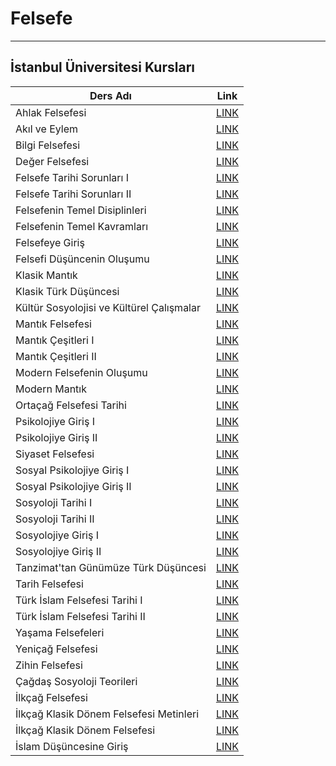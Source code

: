 # Felsefe

---

## İstanbul Üniversitesi Kursları
| Ders Adı                                  | Link                                                                                                                        |
| ----------------------------------------- | --------------------------------------------------------------------------------------------------------------------------- |
| Ahlak Felsefesi                           | [LINK](https://cdn-acikogretim.istanbul.edu.tr/auzefcontent/20_21_Guz/ahlak_felsefesi/index.html)                           |
| Akıl ve Eylem                             | [LINK](https://cdn-acikogretim.istanbul.edu.tr/auzefcontent/18_19_bahar/akil_ve_eylem/index.html)                           |
| Bilgi Felsefesi                           | [LINK](https://cdn-acikogretim.istanbul.edu.tr/auzefcontent/20_21_bahar/bilgi_felsefesi/index.html)                         |
| Değer Felsefesi                           | [LINK](https://cdn-acikogretim.istanbul.edu.tr/auzefcontent/20_21_guz/deger_felsefesi/index.html)                           |
| Felsefe Tarihi Sorunları I                | [LINK](https://cdn-acikogretim.istanbul.edu.tr/auzefcontent/20_21_Guz/felsefe_tarihi_sorunlari_1/index.html)                |
| Felsefe Tarihi Sorunları II               | [LINK](https://cdn-acikogretim.istanbul.edu.tr/auzefcontent/20_21_Bahar/felsefe_tarihi_sorunlari_2/index.html)              |
| Felsefenin Temel Disiplinleri             | [LINK](https://cdn-acikogretim.istanbul.edu.tr/auzefcontent/20_21_Guz/felsefenin_temel_disiplinleri/index.html)             |
| Felsefenin Temel Kavramları               | [LINK](https://cdn-acikogretim.istanbul.edu.tr/auzefcontent/20_21_Guz/felsefenin_temel_kavramlari/index.html)               |
| Felsefeye Giriş                           | [LINK](https://cdn-acikogretim.istanbul.edu.tr/auzefcontent/20_21_guz/felsefeye_giris/index.html)                           |
| Felsefi Düşüncenin Oluşumu                | [LINK](https://cdn-acikogretim.istanbul.edu.tr/auzefcontent/20_21_bahar/felsefi_dusuncenin_olusumu/index.html)              |
| Klasik Mantık                             | [LINK](https://cdn-acikogretim.istanbul.edu.tr/auzefcontent/20_21_Guz/klasik_mantik/index.html)                             |
| Klasik Türk Düşüncesi                     | [LINK](https://cdn-acikogretim.istanbul.edu.tr/auzefcontent/18_19_bahar/klasik_turk_dusuncesi/index.html)                   |
| Kültür Sosyolojisi ve Kültürel Çalışmalar | [LINK](https://cdn-acikogretim.istanbul.edu.tr/auzefcontent/19_20_Guz/kultur_sosyolojisi_ve_kulturel_calismalar/index.html) |
| Mantık Felsefesi                          | [LINK](https://cdn-acikogretim.istanbul.edu.tr/auzefcontent/20_21_Bahar/mantik_felsefesi/index.html)                        |
| Mantık Çeşitleri I                        | [LINK](https://cdn-acikogretim.istanbul.edu.tr/auzefcontent/20_21_Guz/mantik_cesitleri_1/index.html)                        |
| Mantık Çeşitleri II                       | [LINK](https://cdn-acikogretim.istanbul.edu.tr/auzefcontent/20_21_Bahar/mantik_cesitleri_2/index.html)                      |
| Modern Felsefenin Oluşumu                 | [LINK](https://cdn-acikogretim.istanbul.edu.tr/auzefcontent/20_21_Guz/modern_felsefenin_olusumu/index.html)                 |
| Modern Mantık                             | [LINK](https://cdn-acikogretim.istanbul.edu.tr/auzefcontent/19_20_Guz/modern_mantik/index.html)                             |
| Ortaçağ Felsefesi Tarihi                  | [LINK](https://cdn-acikogretim.istanbul.edu.tr/auzefcontent/20_21_BAHAR/ortacag_felsefesi_tarihi/index.html)                |
| Psikolojiye Giriş I                       | [LINK](https://cdn-acikogretim.istanbul.edu.tr/auzefcontent/20_21_Guz/psikolojiye_giris_1/index.html)                       |
| Psikolojiye Giriş II                      | [LINK](https://cdn-acikogretim.istanbul.edu.tr/auzefcontent/20_21_Bahar/psikolojiye_giris_2/index.html)                     |
| Siyaset Felsefesi                         | [LINK](https://cdn-acikogretim.istanbul.edu.tr/auzefcontent/20_21_Guz/siyaset_felsefesi/index.html)                         |
| Sosyal Psikolojiye Giriş I                | [LINK](https://cdn-acikogretim.istanbul.edu.tr/auzefcontent/20_21_Guz/sosyal_psikolojiye_giris_1/index.html)                |
| Sosyal Psikolojiye Giriş II               | [LINK](https://cdn-acikogretim.istanbul.edu.tr/auzefcontent/18_19_bahar/sosyal_psikolojiye_giris_2/index.html)              |
| Sosyoloji Tarihi I                        | [LINK](https://cdn-acikogretim.istanbul.edu.tr/auzefcontent/20_21_Guz/sosyoloji_tarihi_1/index.html)                        |
| Sosyoloji Tarihi II                       | [LINK](https://cdn-acikogretim.istanbul.edu.tr/auzefcontent/20_21_Bahar/sosyoloji_tarihi_2/index.html)                      |
| Sosyolojiye Giriş I                       | [LINK](https://cdn-acikogretim.istanbul.edu.tr/auzefcontent/20_21_Guz/sosyolojiye_giris_1/index.html)                       |
| Sosyolojiye Giriş II                      | [LINK](https://cdn-acikogretim.istanbul.edu.tr/auzefcontent/19_20_Bahar/sosyolojiye_giris_2/index.html)                     |
| Tanzimat'tan Günümüze Türk Düşüncesi      | [LINK](https://cdn-acikogretim.istanbul.edu.tr/auzefcontent/ders/tanzimattan_gunumuze_turk_dusuncesi/index.html)            |
| Tarih Felsefesi                           | [LINK](https://cdn-acikogretim.istanbul.edu.tr/auzefcontent/20_21_Guz/tarih_felsefesi/index.html)                           |
| Türk İslam Felsefesi Tarihi I             | [LINK](https://cdn-acikogretim.istanbul.edu.tr/auzefcontent/20_21_Guz/turk_islam_felsefesi_tarihi_1/index.html)             |
| Türk İslam Felsefesi Tarihi II            | [LINK](https://cdn-acikogretim.istanbul.edu.tr/auzefcontent/20_21_Bahar/turk_islam_felsefesi_tarihi_2/index.html)           |
| Yaşama Felsefeleri                        | [LINK](https://cdn-acikogretim.istanbul.edu.tr/auzefcontent/20_21_Bahar/yasama_felsefeleri/index.html)                      |
| Yeniçağ Felsefesi                         | [LINK](https://cdn-acikogretim.istanbul.edu.tr/auzefcontent/20_21_Bahar/yenicag_felsefesi/index.html)                       |
| Zihin Felsefesi                           | [LINK](https://cdn-acikogretim.istanbul.edu.tr/auzefcontent/20_21_Bahar/zihin_felsefesi/index.html)                         |
| Çağdaş Sosyoloji Teorileri                | [LINK](https://cdn-acikogretim.istanbul.edu.tr/auzefcontent/20_21_Bahar/cagdas_sosyoloji_teorileri/index.html)              |
| İlkçağ Felsefesi                          | [LINK](https://cdn-acikogretim.istanbul.edu.tr/auzefcontent/20_21_Guz/ilkcag_felsefesi/index.html)                          |
| İlkçağ Klasik Dönem Felsefesi Metinleri   | [LINK](https://cdn-acikogretim.istanbul.edu.tr/auzefcontent/20_21_bahar/ilkcag_klasik_donem_felsefesi_metinleri/index.html) |
| İlkçağ Klasik Dönem Felsefesi             | [LINK](https://cdn-acikogretim.istanbul.edu.tr/auzefcontent/20_21_bahar/ilkcag_klasik_donem_felsefesi/index.html)           |
| İslam Düşüncesine Giriş                   | [LINK](https://cdn-acikogretim.istanbul.edu.tr/auzefcontent/20_21_Guz/islam_dusuncesine_giris/index.html)                   |
